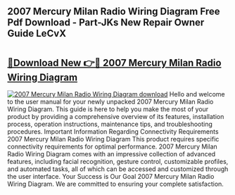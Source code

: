 ## 2007 Mercury Milan Radio Wiring Diagram Free Pdf Download - Part-JKs New Repair Owner Guide LeCvX

# <h2><a href="http://dfsol71.blite.top/?on=2007+Mercury+Milan+Radio+Wiring+Diagram">🔗Download New 👉🔴 2007 Mercury Milan Radio Wiring Diagram</a></h2>

[![2007 Mercury Milan Radio Wiring Diagram download](https://i.imgur.com/lujVjoI.png)](http://dfsol71.blite.top/?on=2007+Mercury+Milan+Radio+Wiring+Diagram)
Hello and welcome to the user manual for your newly unpacked 2007 Mercury Milan Radio Wiring Diagram. This guide is here to help you make the most of your product by providing a comprehensive overview of its features, installation process, operation instructions, maintenance tips, and troubleshooting procedures. Important Information Regarding Connectivity Requirements 2007 Mercury Milan Radio Wiring Diagram This product requires specific connectivity requirements for optimal performance. 2007 Mercury Milan Radio Wiring Diagram comes with an impressive collection of advanced features, including facial recognition, gesture control, customizable profiles, and automated tasks, all of which can be accessed and customized through the user interface. Your Success is Our Goal 2007 Mercury Milan Radio Wiring Diagram. We are committed to ensuring your complete satisfaction.
